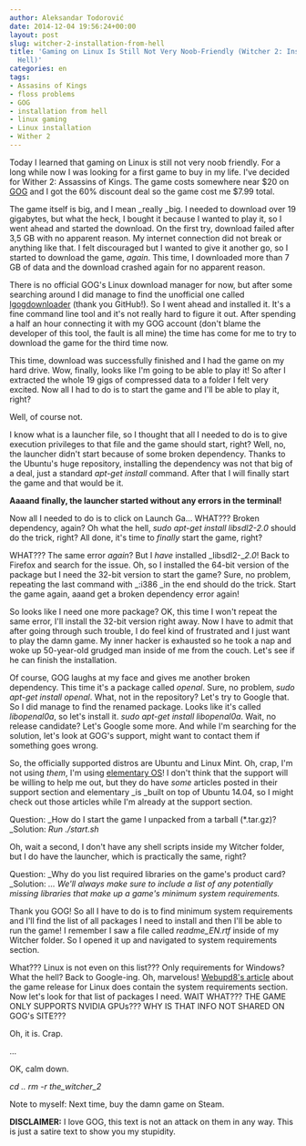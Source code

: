 ```yaml
---
author: Aleksandar Todorović
date: 2014-12-04 19:56:24+00:00
layout: post
slug: witcher-2-installation-from-hell
title: 'Gaming on Linux Is Still Not Very Noob-Friendly (Witcher 2: Installation From
  Hell)'
categories: en
tags:
- Assasins of Kings
- floss problems
- GOG
- installation from hell
- linux gaming
- Linux installation
- Wither 2
---
```


Today I learned that gaming on Linux is still not very noob friendly. For a long while now I was looking for a first game to buy in my life. I've decided for Wither 2: Assassins of Kings. The game costs somewhere near $20 on [GOG](http://www.gog.com/) and I got the 60% discount deal so the game cost me $7.99 total.




The game itself is big, and I mean _really _big. I needed to download over 19 gigabytes, but what the heck, I bought it because I wanted to play it, so I went ahead and started the download. On the first try, download failed after 3,5 GB with no apparent reason. My internet connection did not break or anything like that. I felt discouraged but I wanted to give it another go, so I started to download the game, _again_. This time, I downloaded more than 7 GB of data and the download crashed again for no apparent reason.




There is no official GOG's Linux download manager for now, but after some searching around I did manage to find the unofficial one called [lgogdownloader](https://github.com/Sude-/lgogdownloader/) (thank you GitHub!). So I went ahead and installed it. It's a fine command line tool and it's not really hard to figure it out. After spending a half an hour connecting it with my GOG account (don't blame the developer of this tool, the fault is all mine) the time has come for me to try to download the game for the third time now.




This time, download was successfully finished and I had the game on my hard drive. Wow, finally, looks like I'm going to be able to play it! So after I extracted the whole 19 gigs of compressed data to a folder I felt very excited. Now all I had to do is to start the game and I'll be able to play it, right?




Well, of course not.




I know what is a launcher file, so I thought that all I needed to do is to give execution privileges to that file and the game should start, right? Well, no, the launcher didn't start because of some broken dependency. Thanks to the Ubuntu's huge repository, installing the dependency was not that big of a deal, just a standard _apt-get install_ command. After that I will finally start the game and that would be it.




**Aaaand finally, the launcher started without any errors in the terminal!**




Now all I needed to do is to click on Launch Ga... WHAT??? Broken dependency, again? Oh what the hell, _sudo apt-get install libsdl2-2.0_ should do the trick, right? All done, it's time to _finally_ start the game, right?




WHAT??? The same error _again_? But I _have_ installed _libsdl2-__2.0_! Back to Firefox and search for the issue. Oh, so I installed the 64-bit version of the package but I need the 32-bit version to start the game? Sure, no problem, repeating the last command with _:i386 _in the end should do the trick. Start the game again, aaand get a broken dependency error again!




So looks like I need one more package? OK, this time I won't repeat the same error, I'll install the 32-bit version right away. Now I have to admit that after going through such trouble, I do feel kind of frustrated and I just want to play the damn game. My inner hacker is exhausted so he took a nap and woke up 50-year-old grudged man inside of me from the couch. Let's see if he can finish the installation.




Of course, GOG laughs at my face and gives me another broken dependency. This time it's a package called _openal_. Sure, no problem, _sudo apt-get install openal_. What, not in the repository? Let's try to Google that. So I did manage to find the renamed package. Looks like it's called _libopenal0a_, so let's install it. _sudo apt-get install libopenal0a_. Wait, no release candidate? Let's Google some more. And while I'm searching for the solution, let's look at GOG's support, might want to contact them if something goes wrong.




So, the officially supported distros are Ubuntu and Linux Mint. Oh, crap, I'm not using _them_, I'm using [elementary OS](http://elementaryos.org/)! I don't think that the support will be willing to help me out, but they do have _some_ articles posted in their support section and elementary _is _built on top of Ubuntu 14.04, so I might check out those articles while I'm already at the support section.




Question: _How do I start the game I unpacked from a tarball (*.tar.gz)?
_Solution: _Run ./start.sh_




Oh, wait a second, I don't have any shell scripts inside my Witcher folder, but I do have the launcher, which is practically the same, right?




Question: _Why do you list required libraries on the game's product card?
_Solution: _… We'll always make sure to include a list of any potentially missing libraries that make up a game's minimum system requirements._




Thank you GOG! So all I have to do is to find minimum system requirements and I'll find the list of all packages I need to install and then I'll be able to run the game! I remember I saw a file called _readme_EN.rtf_ inside of my Witcher folder. So I opened it up and navigated to system requirements section.




What??? Linux is not even on this list??? Only requirements for Windows? What the hell? Back to Google-ing. Oh, marvelous! [Webupd8's article](http://www.webupd8.org/2014/05/the-witcher-2-assassins-of-kings-game.html) about the game release for Linux does contain the system requirements section. Now let's look for that list of packages I need. WAIT WHAT??? THE GAME ONLY SUPPORTS NVIDIA GPUs??? WHY IS THAT INFO NOT SHARED ON GOG's SITE???




Oh, it is. Crap.




...




OK, calm down.




_cd ..
rm -r the_witcher_2_




Note to myself: Next time, buy the damn game on Steam.




**DISCLAIMER:** I love GOG, this text is not an attack on them in any way. This is just a satire text to show you my stupidity.
